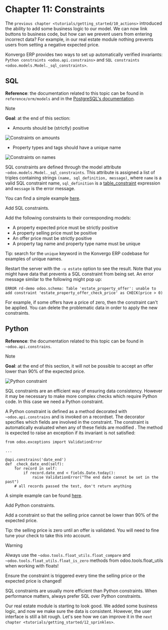 # Chapter 11: Constraints

The `previous chapter <tutorials/getting_started/10_actions>` introduced
the ability to add some business logic to our model. We can now link
buttons to business code, but how can we prevent users from entering
incorrect data? For example, in our real estate module nothing prevents
users from setting a negative expected price.

Konvergo ERP provides two ways to set up automatically verified invariants:
`Python constraints <odoo.api.constrains>` and
`SQL constraints <odoo.models.Model._sql_constraints>`.

## SQL

**Reference**: the documentation related to this topic can be found in
`reference/orm/models` and in the [PostgreSQL's
documentation](https://www.postgresql.org/docs/12/ddl-constraints.html).

> [!NOTE]
> **Goal**: at the end of this section:
>
> - Amounts should be (strictly) positive
>
> <img src="11_constraints/sql_01.gif" class="align-center"
> alt="Constraints on amounts" />
>
> - Property types and tags should have a unique name
>
> <img src="11_constraints/sql_02.gif" class="align-center"
> alt="Constraints on names" />

SQL constraints are defined through the model attribute
`~odoo.models.Model._sql_constraints`. This attribute is assigned a list
of triples containing strings `(name, sql_definition, message)`, where
`name` is a valid SQL constraint name, `sql_definition` is a
[table_constraint](https://www.postgresql.org/docs/12/ddl-constraints.html)
expression and `message` is the error message.

You can find a simple example
[here](https://github.com/odoo/odoo/blob/24b0b6f07f65b6151d1d06150e376320a44fd20a/addons/analytic/models/analytic_account.py#L20-L23).

<div class="exercise">

Add SQL constraints.

Add the following constraints to their corresponding models:

- A property expected price must be strictly positive
- A property selling price must be positive
- An offer price must be strictly positive
- A property tag name and property type name must be unique

Tip: search for the `unique` keyword in the Konvergo ERP codebase for examples
of unique names.

</div>

Restart the server with the `-u estate` option to see the result. Note
that you might have data that prevents a SQL constraint from being set.
An error message similar to the following might pop up:

``` text
ERROR rd-demo odoo.schema: Table 'estate_property_offer': unable to add constraint 'estate_property_offer_check_price' as CHECK(price > 0)
```

For example, if some offers have a price of zero, then the constraint
can't be applied. You can delete the problematic data in order to apply
the new constraints.

## Python

**Reference**: the documentation related to this topic can be found in
`~odoo.api.constrains`.

> [!NOTE]
> **Goal**: at the end of this section, it will not be possible to
> accept an offer lower than 90% of the expected price.
>
> <img src="11_constraints/python.gif" class="align-center"
> alt="Python constraint" />

SQL constraints are an efficient way of ensuring data consistency.
However it may be necessary to make more complex checks which require
Python code. In this case we need a Python constraint.

A Python constraint is defined as a method decorated with
`~odoo.api.constrains` and is invoked on a recordset. The decorator
specifies which fields are involved in the constraint. The constraint is
automatically evaluated when any of these fields are modified . The
method is expected to raise an exception if its invariant is not
satisfied:

    from odoo.exceptions import ValidationError

    ...

    @api.constrains('date_end')
    def _check_date_end(self):
        for record in self:
            if record.date_end < fields.Date.today():
                raise ValidationError("The end date cannot be set in the past")
        # all records passed the test, don't return anything

A simple example can be found
[here](https://github.com/odoo/odoo/blob/274dd3bf503e1b612179db92e410b336bfaecfb4/addons/stock/models/stock_quant.py#L239-L244).

<div class="exercise">

Add Python constraints.

Add a constraint so that the selling price cannot be lower than 90% of
the expected price.

Tip: the selling price is zero until an offer is validated. You will
need to fine tune your check to take this into account.

> [!WARNING]
> Always use the `~odoo.tools.float_utils.float_compare` and
> `~odoo.tools.float_utils.float_is_zero` methods from
> <span class="title-ref">odoo.tools.float_utils</span> when working
> with floats!

Ensure the constraint is triggered every time the selling price or the
expected price is changed!

</div>

SQL constraints are usually more efficient than Python constraints. When
performance matters, always prefer SQL over Python constraints.

Our real estate module is starting to look good. We added some business
logic, and now we make sure the data is consistent. However, the user
interface is still a bit rough. Let's see how we can improve it in the
`next chapter <tutorials/getting_started/12_sprinkles>`.
